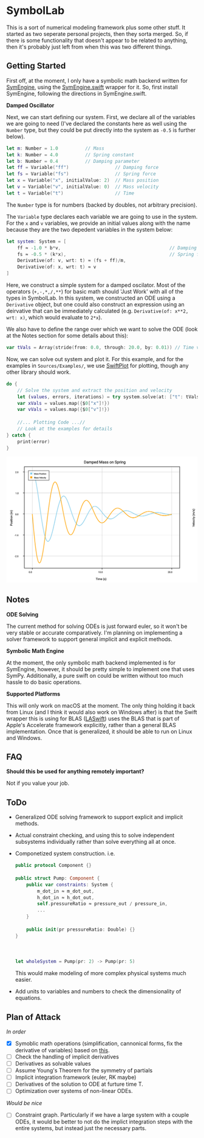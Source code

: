 # SymbolLab

This is a sort of numerical modeling framework plus some other stuff. It started as two seperate personal projects, then they sorta merged. So, if there is some functionality that doesn't appear to be related to anything, then it's probably just left from when this was two different things.

## Getting Started

First off, at the moment, I only have a symbolic math backend written for [SymEngine](https://github.com/symengine/symengine), using the [SymEngine.swift](https://github.com/ianruh/SymEngine.swift) wrapper for it. So, first install SymEngine, following the directions in SymEngine.swift. 

**Damped Oscillator**

Next, we can start defining our system. First, we declare all of the variables we are going to need (I've declared the constants here as well using the `Number` type, but they could be put directly into the system as `-0.5` is further below).

```swift
let m: Number = 1.0          // Mass
let k: Number = 4.0          // Spring constant
let b: Number = 0.4          // Damping parameter
let ff = Variable("ff")                 // Damping force
let fs = Variable("fs")                 // Spring force
let x = Variable("x", initialValue: 2)  // Mass position
let v = Variable("v", initialValue: 0)  // Mass velocity
let t = Variable("t")                   // Time
```

The `Number` type is for numbers (backed by doubles, not arbitrary precision).

The `Variable` type declares each variable we are going to use in the system. For the `x` and `v` variables, we provide an initial values along with the name because they are the two depedent variables in the system below:

```swift
let system: System = [
    ff ≈ -1.0 * b*v,                                        // Damping force
    fs ≈ -0.5 * (k*x),                                      // Spring force
    Derivative(of: v, wrt: t) ≈ (fs + ff)/m,
    Derivative(of: x, wrt: t) ≈ v
]
```

[^1]: This definition of the system is more verbose than I would normally write it. However, the Swift compiler has a difficult time determining types when the expressions for the damping force and spring force are included directly in the ODE. The workaround for when it complains it can't determine types is just to break apart the expression as was done for the two forces above.

Here, we construct a simple system for a damped oscilator. Most of the operators (`+,-,*,/,**`) for basic math should 'Just Work' with all of the types in SymbolLab. In this system, we constructed an ODE using a `Derivative` object, but one could also construct an expression using an deirvative that can be immediately calculated (e.g. `Derivative(of: x**2, wrt: x)`, which would evaluate to `2*x`).

We also have to define the range over which we want to solve the ODE (look at the Notes section for some details about this):

```swift
var tVals = Array(stride(from: 0.0, through: 20.0, by: 0.01)) // Time values to use
```

Now, we can solve out system and plot it. For this example, and for the examples in `Sources/Examples/`, we use [SwiftPlot](https://github.com/KarthikRIyer/swiftplot) for plotting, though any other library should work.

```swift
do {
    // Solve the system and extract the position and velocity
    let (values, errors, iterations) = try system.solve(at: ["t": tVals], using: SymEngineBackend.self)
    var xVals = values.map({$0["x"]!})
    var vVals = values.map({$0["v"]!})

    //... Plotting Code ...//
    // Look at the examples for details
} catch {
    print(error)
}
```

![Damped Mass on a Spring](./docs/dampedspring.svg)

## Notes

**ODE Solving**

The current method for solving ODEs is just forward euler, so it won't be very stable or accurate comparatively. I'm planning on implementing a solver framework to support general implicit and explicit methods.

**Symbolic Math Engine**

At the moment, the only symbolic math backend implemented is for SymEngine, however, it should be pretty simple to implement one that uses SymPy. Additionally, a pure swift on could be written without too much hassle to do basic operations.

**Supported Platforms**

This will only work on macOS at the moment. The only thing holding it back from Linux (and I think it would also work on Windows after) is that the Swift wrapper this is using for BLAS ([LASwift](https://github.com/AlexanderTar/LASwift)) uses the BLAS that is part of Apple's Accelerate framework explicitly, rather than a general BLAS implementation. Once that is generalized, it should be able to run on Linux and Windows.

## FAQ

**Should this be used for anything remotely important?**

Not if you value your job.

## ToDo

- Generalized ODE solving framework to support explicit and implicit methods.

- Actual constraint checking, and using this to solve independent subsystems individually rather than solve everything all at once.

- Componetized system construction. i.e.

  ```swift
  public protocol Component {}
  
  public struct Pump: Component {
      public var constraints: System {
          m_dot_in ≈ m_dot_out,
          h_dot_in ≈ h_dot_out,
          self.pressureRatio ≈ pressure_out / pressure_in,
          ...
      }
      
      public init(pr pressureRatio: Double) {}
  }
  
  
  
  let wholeSystem = Pump(pr: 2) -> Pump(pr: 5)
  ```

  This would make modeling of more complex physical systems much easier.

- Add units to variables and numbers to check the dimensionality of equations.

## Plan of Attack

*In order*

- [x] Symoblic math operations (simplification, cannonical forms, fix the derivative of variables) based on [this](http://www.math.wpi.edu/IQP/BVCalcHist/calc5.html#_Toc407004380).
- [ ] Check the handling of implicit derivatives
- [ ] Derivatives as solvable values
- [ ] Assume Young's Theorem for the symmetry of partials
- [ ] Implicit integration framework (euler, RK maybe)
- [ ] Derivatives of the solution to ODE at furture time T.
- [ ] Optimization over systems of non-linear ODEs.

*Would be nice*
- [ ] Constraint graph. Particularly if we have a large system with a couple ODEs, it would be better to not do the implict integration steps with the entire systems, but instead just the necessary parts.
